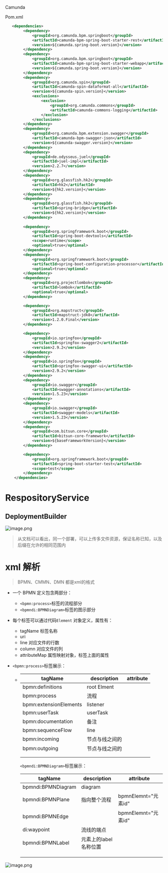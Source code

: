 Camunda





Pom.xml

```xml
   <dependencies>
        <dependency>
            <groupId>org.camunda.bpm.springboot</groupId>
            <artifactId>camunda-bpm-spring-boot-starter-rest</artifactId>
            <version>${camunda.spring-boot.version}</version>
        </dependency>
        <dependency>
            <groupId>org.camunda.bpm.springboot</groupId>
            <artifactId>camunda-bpm-spring-boot-starter-webapp</artifactId>
            <version>${camunda.spring-boot.version}</version>
        </dependency>
        <dependency>
            <groupId>org.camunda.spin</groupId>
            <artifactId>camunda-spin-dataformat-all</artifactId>
            <version>${camunda-spin.version}</version>
            <exclusions>
                <exclusion>
                    <groupId>org.camunda.commons</groupId>
                    <artifactId>camunda-commons-logging</artifactId>
                </exclusion>
            </exclusions>
        </dependency>
        <dependency>
            <groupId>org.camunda.bpm.extension.swagger</groupId>
            <artifactId>camunda-bpm-swagger-json</artifactId>
            <version>${camunda-swagger.version}</version>
        </dependency>
        <dependency>
            <groupId>de.odysseus.juel</groupId>
            <artifactId>juel-impl</artifactId>
            <version>2.2.7</version>
        </dependency>
        <dependency>
            <groupId>org.glassfish.hk2</groupId>
            <artifactId>hk2</artifactId>
            <version>${hk2.version}</version>
        </dependency>
        <dependency>
            <groupId>org.glassfish.hk2</groupId>
            <artifactId>spring-bridge</artifactId>
            <version>${hk2.version}</version>
        </dependency>
       
        <dependency>
            <groupId>org.springframework.boot</groupId>
            <artifactId>spring-boot-devtools</artifactId>
            <scope>runtime</scope>
            <optional>true</optional>
        </dependency>
        <dependency>
            <groupId>org.springframework.boot</groupId>
            <artifactId>spring-boot-configuration-processor</artifactId>
            <optional>true</optional>
        </dependency>
        <dependency>
            <groupId>org.projectlombok</groupId>
            <artifactId>lombok</artifactId>
            <optional>true</optional>
        </dependency>

        <dependency>
            <groupId>org.mapstruct</groupId>
            <artifactId>mapstruct-jdk8</artifactId>
            <version>1.2.0.Final</version>
        </dependency>

        <dependency>
            <groupId>io.springfox</groupId>
            <artifactId>springfox-swagger2</artifactId>
            <version>2.9.2</version>
        </dependency>
        <dependency>
            <groupId>io.springfox</groupId>
            <artifactId>springfox-swagger-ui</artifactId>
            <version>2.9.2</version>
        </dependency>
        <dependency>
            <groupId>io.swagger</groupId>
            <artifactId>swagger-annotations</artifactId>
            <version>1.5.23</version>
        </dependency>
        <dependency>
            <groupId>io.swagger</groupId>
            <artifactId>swagger-models</artifactId>
            <version>1.5.23</version>
        </dependency>
        <dependency>
            <groupId>com.bitsun.core</groupId>
            <artifactId>bitsun-core-framework</artifactId>
            <version>${baseFrameworkVersion}</version>
        </dependency>

        <dependency>
            <groupId>org.springframework.boot</groupId>
            <artifactId>spring-boot-starter-test</artifactId>
            <scope>test</scope>
        </dependency>
    </dependencies>
```

# RespositoryService



## DeploymentBuilder

![image.png](http://ww1.sinaimg.cn/large/006rAlqhgy1goevl6bhsdj314u17g45g.jpg)

> 从文档可以看出，同一个部署，可以上传多文件资源，保证名称已知，以及后缀在允许的相同范围内

# xml 解析

> BPMN、CMMN、DMN 都是xml的格式

- 一个 BPMN 定义包含两部分：

	- `<bpmn:process>`标签的流程部分
	- `<bpmndi:BPMNDiagram>`标签的图示部分

- 每个标签可以通过代码`Element` 对象定义，属性有：

	- tagName 标签名称
	- uri
	- line 对应文件的行数
	- column 对应文件的列
	- attributeMap 属性映射对象，标签上面的属性

- `<bpmn:process>`标签展示：

	- | tagName                | description    | attribute |
		| ---------------------- | -------------- | --------- |
		| bpmn:definitions       | root Elment    |           |
		| bpmn:process           | 流程           |           |
		| bpmn:extensionElements | listener       |           |
		| bpmn:userTask          | userTask       |           |
		| bpmn:documentation     | 备注           |           |
		| bpmn:sequenceFlow      | line           |           |
		| bpmn:incoming          | 节点与线之间的 |           |
		| bpmn:outgoing          | 节点与线之间的 |           |
		|                        |                |           |
		|                        |                |           |

		`<bpmndi:BPMNDiagram>`标签展示：

		| tagName            | description            | attribute           |
		| ------------------ | ---------------------- | ------------------- |
		| bpmndi:BPMNDiagram | diagram                |                     |
		| bpmndi:BPMNPlane   | 指向整个流程           | bpmnElemnt="元素id" |
		| bpmndi:BPMNEdge    |                        | bpmnElemnt="元素id" |
		| di:waypoint        | 流线的端点             |                     |
		| bpmndi:BPMNLabel   | 元素上的label 名称位置 |                     |
		|                    |                        |                     |
		|                    |                        |                     |
		|                    |                        |                     |

		

![image.png](http://ww1.sinaimg.cn/large/006rAlqhgy1goh8ft367sj31wm1b0jyr.jpg)